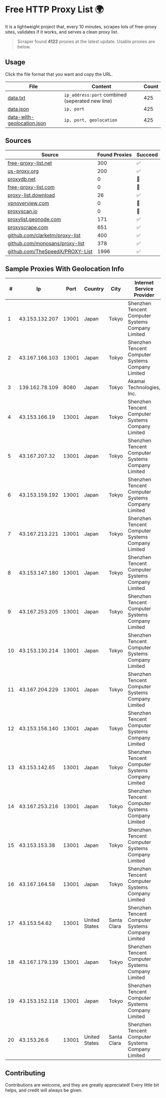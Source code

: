 
# Free HTTP Proxy List 🌍

It is a lightweight project that, every 10 minutes, scrapes lots of free-proxy sites, validates if it works, and serves a clean proxy list.


> Scraper found **4122** proxies at the latest update. Usable proxies are below.

## Usage

Click the file format that you want and copy the URL.


|File|Content|Count|
|----|-------|-----|
|[data.txt](https://raw.githubusercontent.com/themiralay/Proxy-List-World/master/data.txt)|`ip_address:port` combined (seperated new line)|425|
|[data.json](https://raw.githubusercontent.com/themiralay/Proxy-List-World/master/data.json)|`ip, port`|425|
|[data-with-geolocation.json](https://raw.githubusercontent.com/themiralay/Proxy-List-World/master/data-with-geolocation.json)|`ip, port, geolocation`|425|

## Sources

|Source|Found Proxies|Succeed|
|------|-------------|-------|
|[free-proxy-list.net](https://free-proxy-list.net)|300|✅|
|[us-proxy.org](https://www.us-proxy.org)|200|✅|
|[proxydb.net](http://proxydb.net)|0|🚫|
|[free-proxy-list.com](https://free-proxy-list.com/?page=&port=&type%5B%5D=http&type%5B%5D=https&up_time=0&search=Search)|0|🚫|
|[proxy-list.download](https://www.proxy-list.download/HTTP)|26|✅|
|[vpnoverview.com](https://vpnoverview.com/privacy/anonymous-browsing/free-proxy-servers)|0|🚫|
|[proxyscan.io](https://www.proxyscan.io)|0|🚫|
|[proxylist.geonode.com](https://proxylist.geonode.com/api/proxy-list?limit=300&page=1&sort_by=lastChecked&sort_type=desc&protocols=http,https)|171|✅|
|[proxyscrape.com](https://api.proxyscrape.com/v2/?request=displayproxies&protocol=http&timeout=10000&country=all&ssl=all&anonymity=all)|651|✅|
|[github.com/clarketm/proxy-list](https://raw.githubusercontent.com/clarketm/proxy-list/master/proxy-list-raw.txt)|400|✅|
|[github.com/monosans/proxy-list](https://raw.githubusercontent.com/monosans/proxy-list/main/proxies/http.txt)|378|✅|
|[github.com/TheSpeedX/PROXY-List](https://raw.githubusercontent.com/TheSpeedX/PROXY-List/master/http.txt)|1996|✅|


## Sample Proxies With Geolocation Info

|#|Ip|Port|Country|City|Internet Service Provider|
|-|--|----|-------|----|-------------------------|
|1|43.153.132.207|13001|Japan|Tokyo|Shenzhen Tencent Computer Systems Company Limited|
|2|43.167.166.103|13001|Japan|Tokyo|Shenzhen Tencent Computer Systems Company Limited|
|3|139.162.78.109|8080|Japan|Tokyo|Akamai Technologies, Inc.|
|4|43.153.166.19|13001|Japan|Tokyo|Shenzhen Tencent Computer Systems Company Limited|
|5|43.167.207.32|13001|Japan|Tokyo|Shenzhen Tencent Computer Systems Company Limited|
|6|43.153.159.192|13001|Japan|Tokyo|Shenzhen Tencent Computer Systems Company Limited|
|7|43.167.213.221|13001|Japan|Tokyo|Shenzhen Tencent Computer Systems Company Limited|
|8|43.153.147.180|13001|Japan|Tokyo|Shenzhen Tencent Computer Systems Company Limited|
|9|43.167.253.205|13001|Japan|Tokyo|Shenzhen Tencent Computer Systems Company Limited|
|10|43.153.130.214|13001|Japan|Tokyo|Shenzhen Tencent Computer Systems Company Limited|
|11|43.167.204.229|13001|Japan|Tokyo|Shenzhen Tencent Computer Systems Company Limited|
|12|43.153.156.140|13001|Japan|Tokyo|Shenzhen Tencent Computer Systems Company Limited|
|13|43.153.142.65|13001|Japan|Tokyo|Shenzhen Tencent Computer Systems Company Limited|
|14|43.167.253.216|13001|Japan|Tokyo|Shenzhen Tencent Computer Systems Company Limited|
|15|43.153.153.38|13001|Japan|Tokyo|Shenzhen Tencent Computer Systems Company Limited|
|16|43.167.164.58|13001|Japan|Tokyo|Shenzhen Tencent Computer Systems Company Limited|
|17|43.153.54.62|13001|United States|Santa Clara|Shenzhen Tencent Computer Systems Company Limited|
|18|43.167.179.139|13001|Japan|Tokyo|Shenzhen Tencent Computer Systems Company Limited|
|19|43.153.152.118|13001|Japan|Tokyo|Shenzhen Tencent Computer Systems Company Limited|
|20|43.153.26.6|13001|United States|Santa Clara|Shenzhen Tencent Computer Systems Company Limited|



## Contributing

Contributions are welcome, and they are greatly appreciated! Every
little bit helps, and credit will always be given.

